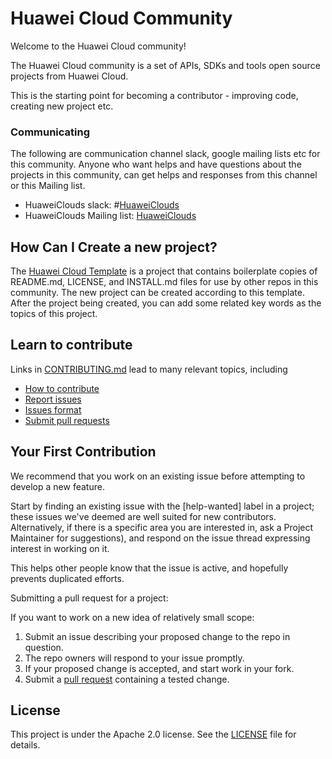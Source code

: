 # Huawei Cloud Community

Welcome to the Huawei Cloud community!

The Huawei Cloud community is a set of APIs, SDKs and tools open source projects from Huawei Cloud.

This is the starting point for becoming a contributor - improving code, creating new project etc.

### Communicating
The following are communication channel slack, google mailing lists etc for this community.
Anyone who want helps and have questions about the projects in this community, can get helps and responses
from this channel or this Mailing list.

* HuaweiClouds slack: #[HuaweiClouds](https://huaweiclouds.slack.com)
* HuaweiClouds Mailing list: [HuaweiClouds](https://groups.google.com/forum/?hl=en#!forum/huaweiclouds)

## How Can I Create a new project?

The [Huawei Cloud Template](https://github.com/huawei-clouds/template) is
a project that contains boilerplate copies of README.md, LICENSE, and INSTALL.md
files for use by other repos in this community. The new project can be created
according to this template. After the project being created, you can add some
related key words as the topics of this project.


## Learn to contribute

Links in [CONTRIBUTING.md](CONTRIBUTING.md)
lead to many relevant topics, including
 * [How to contribute](CONTRIBUTING.md#How-to-contribute)
 * [Report issues](CONTRIBUTING.md#Report-issues)
 * [Issues format](CONTRIBUTING.md#Issues-format)
 * [Submit pull requests](CONTRIBUTING.md#Submit-pull-requests)

## Your First Contribution

We recommend that you work on an existing issue before attempting
to develop a new feature.

Start by finding an existing issue with the [help-wanted] label in a project;
these issues we've deemed are well suited for new contributors.
Alternatively, if there is a specific area you are interested in,
ask a Project Maintainer for suggestions), and respond on the
issue thread expressing interest in working on it.

This helps other people know that the issue is active, and
hopefully prevents duplicated efforts.

Submitting a pull request for a project:

If you want to work on a new idea of relatively small scope:

  1. Submit an issue describing your proposed change to the repo in question.
  1. The repo owners will respond to your issue promptly.
  1. If your proposed change is accepted,
     and start work in your fork.
  1. Submit a [pull request](CONTRIBUTING.md#Submit-pull-requests) containing a tested change.


## License
This project is under the Apache 2.0 license. See the [LICENSE](LICENSE) file for details.

